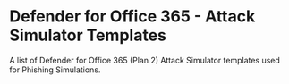 # Defender for Office 365 - Attack Simulator Templates
A list of Defender for Office 365 (Plan 2) Attack Simulator templates used for Phishing Simulations.

